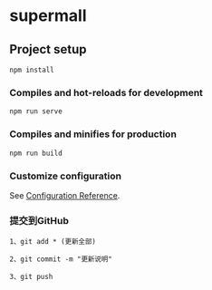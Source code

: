 # supermall

## Project setup
```
npm install
```

### Compiles and hot-reloads for development
```
npm run serve
```

### Compiles and minifies for production
```
npm run build
```

### Customize configuration
See [Configuration Reference](https://cli.vuejs.org/config/).

### 提交到GitHub
```
1、git add * (更新全部)
```
```
2、git commit -m "更新说明"
```
```
3、git push
```
